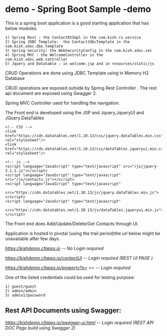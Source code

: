 # demo - Spring Boot Sample -demo

This is a spring boot application is a good starting application that has below modules.

    1) Spring Rest : the ContactRSImpl in the com.kish.rs.service
    2) Spring JDBC Template:  the ContactJdbcTemplate in the com.kish.xdoc.dbo.template
    3) Spring Security: the WebSecurityConfig in the com.kish.xdoc.sec
    4) Spring MVC : the WelcomeController in the com.kish.xdoc.web.controller
    5) Jquery and Datatable : in welcome.jsp and in resources/static/js

CRUD Operations are done using JDBC Template using in Memory H2 Database

CRUD operations are exposed outside by Spring Rest Controller . The rest api document are exposed using Swagger 2.
 
Spring MVC Controller used for handling the navigation.
 
The Front end is developed using the JSP and Jquery,JqueryUI and JQuery.DataTables

    <!-- CSS -->
    <link href="https://cdn.datatables.net/1.10.13/css/jquery.dataTables.min.css" rel="stylesheet"/>
    <link href="https://cdn.datatables.net/1.10.13/css/dataTables.jqueryui.min.css" rel="stylesheet"/>

    <!-- js -->
    <script language="JavaScript" type="text/javascript" src="/js/jquery-3.1.1.js"></script>
    <script language="JavaScript" type="text/javascript" src="/js/contacts.js"></script>
    <script language="JavaScript" type="text/javascript"
            src="https://cdn.datatables.net/1.10.13/js/jquery.dataTables.min.js"></script>
    <script language="JavaScript" type="text/javascript"
            src="https://cdn.datatables.net/1.10.13/js/dataTables.jqueryui.min.js"></script>

The Front end does Add/Update/Delete/Get Contacts through UI.

 

Application is hosted in pivotal (using the trail period)the url below might be unavailable after few days.

 _https://kishdemo.cfapps.io  -- No Login required_

 _https://kishdemo.cfapps.io/contactUI  -- Login required (REST UI PAGE )_
 
 _https://kishdemo.cfapps.io/property?q= <<propertyName>>  -- Login required_
 
 One of the listed credentials could be used for testing purpose:
 
    1) guest/guest
    2) admin/admin
    3) admin1/password
 
 
 **Rest API Documents using Swagger:**
 ---------------------------------
 
 _https://kishdemo.cfapps.io/swagger-ui.html -- Login required (REST API DOC Page build using Swagger 2)_

